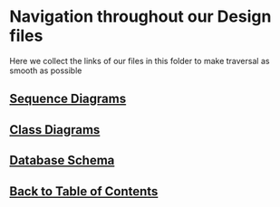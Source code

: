 # Navigation throughout our Design files

Here we collect the links of our files in this folder to make traversal as smooth as possible

## [Sequence Diagrams](ClassDiagrams.md)

## [Class Diagrams](UseCasesSequenceDiagrams.md)

## [Database Schema](DatabaseSchema.md)

## [Back to Table of Contents](../TableOfContents.md)